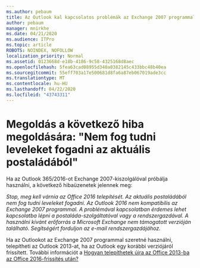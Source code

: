 ```yaml
---
ms.author: pebaum
title: Az Outlook kal kapcsolatos problémák az Exchange 2007 programmal
author: pebaum
manager: mnirkhe
ms.date: 04/21/2020
ms.audience: ITPro
ms.topic: article
ROBOTS: NOINDEX, NOFOLLOW
localization_priority: Normal
ms.assetid: 0123668d-e18b-4186-9c58-4325168d8aec
ms.openlocfilehash: 5fea63cad08955d340a0382145c433bbc48b40ea
ms.sourcegitcommit: 55eff703a17e500681d8fa6a87eb067019ade3cc
ms.translationtype: MT
ms.contentlocale: hu-HU
ms.lasthandoff: 04/22/2020
ms.locfileid: "43743311"
---
```

# <a name="solution-for-error-you-wont-be-able-to-receive-mail-from-a-current-mailbox"></a>Megoldás a következő hiba megoldására: "Nem fog tudni leveleket fogadni az aktuális postaládából"
Ha az Outlook 365/2016-ot Exchange 2007-kiszolgálóval próbálja használni, a következő hibaüzenetek jelennek meg:

*Stop, meg kell várnia az Office 2016 telepítését. Az aktuális postaládából nem fog tudni leveleket fogadni. Az Outlook 2016 nem kompatibilis az Exchange 2007 programmal. A problémával kapcsolatban érdemes lehet kapcsolatba lépni a postaláda-szolgáltatóval vagy a rendszergazdával. A használni kívánt erőforrás a Microsoft Exchange nem támogatott verzióján található. Segítségért forduljon az e-mail rendszergazdájához.*

Ha az Outlookot az Exchange 2007 programmal szeretné használni, telepítheti az Outlook 2013-at, ha az Outlook egy korábbi verziójáról frissített. További információt a [Hogyan telepíthetek újra az Office 2013-ba az Office 2016-frissítés után?](https://support.office.com/article/a6ca92f4-cbb4-4609-9fdb-f8d3dd6812f3)
